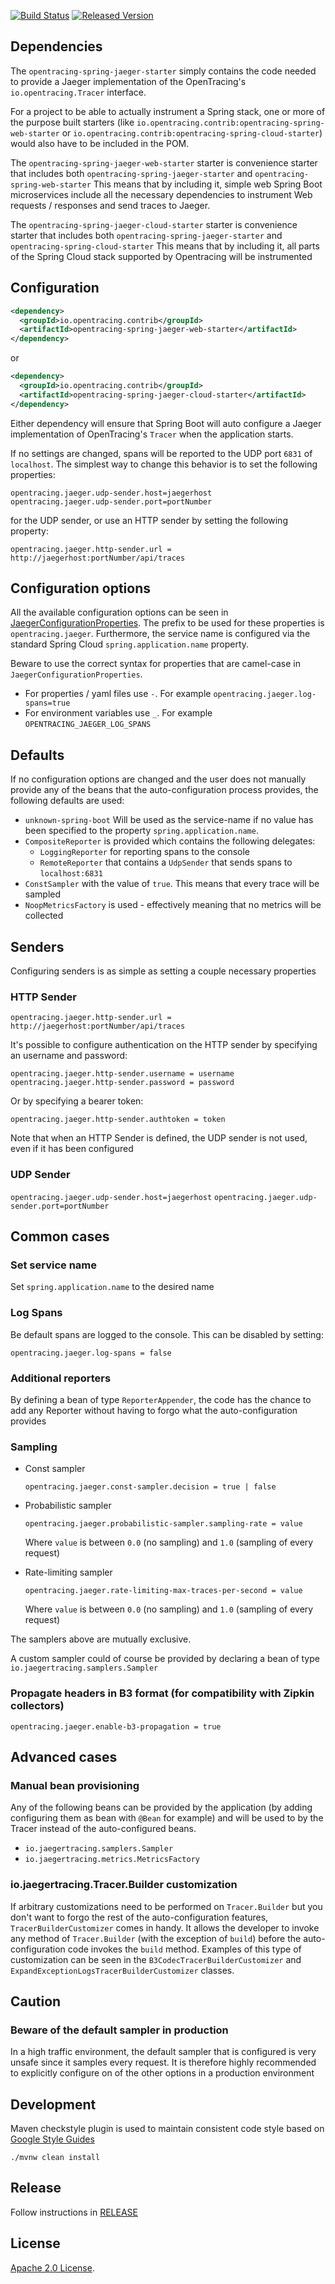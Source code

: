 [![Build Status][ci-img]][ci] [![Released Version][maven-img]][maven]

## Dependencies

The `opentracing-spring-jaeger-starter` simply contains the code needed to provide a Jaeger implementation of the OpenTracing's `io.opentracing.Tracer`
interface.

For a project to be able to actually instrument a Spring stack, one or more of the purpose built starters (like `io.opentracing.contrib:opentracing-spring-web-starter` or `io.opentracing.contrib:opentracing-spring-cloud-starter`)  
would also have to be included in the POM.

The `opentracing-spring-jaeger-web-starter` starter is convenience starter that includes both `opentracing-spring-jaeger-starter` and `opentracing-spring-web-starter`
This means that by including it, simple web Spring Boot microservices include all the necessary dependencies to instrument Web requests / responses and send traces to Jaeger.

The `opentracing-spring-jaeger-cloud-starter` starter is convenience starter that includes both `opentracing-spring-jaeger-starter` and `opentracing-spring-cloud-starter`
This means that by including it, all parts of the Spring Cloud stack supported by Opentracing will be instrumented   

## Configuration

```xml
<dependency>
  <groupId>io.opentracing.contrib</groupId>
  <artifactId>opentracing-spring-jaeger-web-starter</artifactId>
</dependency>
```

or

```xml
<dependency>
  <groupId>io.opentracing.contrib</groupId>
  <artifactId>opentracing-spring-jaeger-cloud-starter</artifactId>
</dependency>
```

Either dependency will ensure that Spring Boot will auto configure a Jaeger implementation of OpenTracing's `Tracer` when the application starts.

If no settings are changed, spans will be reported to the UDP port `6831` of `localhost`.
The simplest way to change this behavior is to set the following properties:

```
opentracing.jaeger.udp-sender.host=jaegerhost
opentracing.jaeger.udp-sender.port=portNumber
```

for the UDP sender, or use an HTTP sender by setting the following property:
 
`opentracing.jaeger.http-sender.url = http://jaegerhost:portNumber/api/traces` 
   

## Configuration options

All the available configuration options can be seen in [JaegerConfigurationProperties](opentracing-spring-jaeger-starter/src/main/java/io/opentracing/contrib/java/spring/jaeger/starter/JaegerAutoConfiguration.java).
The prefix to be used for these properties is `opentracing.jaeger`.
Furthermore, the service name is configured via the standard Spring Cloud `spring.application.name` property.

Beware to use the correct syntax for properties that are camel-case in `JaegerConfigurationProperties`.

* For properties / yaml files use `-`. For example `opentracing.jaeger.log-spans=true`
* For environment variables use `_`. For example `OPENTRACING_JAEGER_LOG_SPANS` 

## Defaults

If no configuration options are changed and the user does not manually provide any of the beans that the 
auto-configuration process provides, the following defaults are used:

* `unknown-spring-boot` Will be used as the service-name if no value has been specified to the property `spring.application.name`. 
* `CompositeReporter` is provided which contains the following delegates:
  - `LoggingReporter` for reporting spans to the console
  - `RemoteReporter` that contains a `UdpSender` that sends spans to `localhost:6831` 
* `ConstSampler` with the value of `true`. This means that every trace will be sampled
* `NoopMetricsFactory` is used - effectively meaning that no metrics will be collected

## Senders

Configuring senders is as simple as setting a couple necessary properties

### HTTP Sender

`opentracing.jaeger.http-sender.url = http://jaegerhost:portNumber/api/traces`

It's possible to configure authentication on the HTTP sender by specifying an username and password:

`opentracing.jaeger.http-sender.username = username`
`opentracing.jaeger.http-sender.password = password`

Or by specifying a bearer token:

`opentracing.jaeger.http-sender.authtoken = token`
 

Note that when an HTTP Sender is defined, the UDP sender is not used, even if it has been configured

### UDP Sender

`opentracing.jaeger.udp-sender.host=jaegerhost`
`opentracing.jaeger.udp-sender.port=portNumber`

## Common cases

### Set service name 

Set `spring.application.name` to the desired name

### Log Spans

Be default spans are logged to the console. This can be disabled by setting:

`opentracing.jaeger.log-spans = false`

### Additional reporters

By defining a bean of type `ReporterAppender`, the code has the chance to add any Reporter without 
having to forgo what the auto-configuration provides  

### Sampling

* Const sampler

  `opentracing.jaeger.const-sampler.decision = true | false` 

* Probabilistic sampler

  `opentracing.jaeger.probabilistic-sampler.sampling-rate = value` 
  
  Where `value` is between `0.0` (no sampling) and `1.0` (sampling of every request)

* Rate-limiting sampler

  `opentracing.jaeger.rate-limiting-max-traces-per-second = value` 
  
  Where `value` is between `0.0` (no sampling) and `1.0` (sampling of every request)
  
  
The samplers above are mutually exclusive.

A custom sampler could of course be provided by declaring a bean of type `io.jaegertracing.samplers.Sampler`

### Propagate headers in B3 format (for compatibility with Zipkin collectors)

`opentracing.jaeger.enable-b3-propagation = true`

## Advanced cases

### Manual bean provisioning

Any of the following beans can be provided by the application (by adding configuring them as bean with `@Bean` for example)
and will be used to by the Tracer instead of the auto-configured beans.

* `io.jaegertracing.samplers.Sampler`
* `io.jaegertracing.metrics.MetricsFactory`  

### io.jaegertracing.Tracer.Builder customization

If arbitrary customizations need to be performed on `Tracer.Builder` but you don't want to forgo the rest of the auto-configuration
features, `TracerBuilderCustomizer` comes in handy. It allows the developer to invoke any method of `Tracer.Builder` (with the exception of `build`)
before the auto-configuration code invokes the `build` method.
Examples of this type of customization can be seen in the `B3CodecTracerBuilderCustomizer` and `ExpandExceptionLogsTracerBuilderCustomizer` classes. 

## Caution

### Beware of the default sampler in production

In a high traffic environment, the default sampler that is configured is very unsafe since it samples every request.
It is therefore highly recommended to explicitly configure on of the other options in a production environment



## Development
Maven checkstyle plugin is used to maintain consistent code style based on [Google Style Guides](https://github.com/google/styleguide)

```shell
./mvnw clean install
```

## Release
Follow instructions in [RELEASE](RELEASE.md)

   [ci-img]: https://travis-ci.org/opentracing-contrib/java-spring-jaeger.svg?branch=master
   [ci]: https://travis-ci.org/opentracing-contrib/java-spring-jaeger
   [maven-img]: https://img.shields.io/maven-central/v/io.opentracing.contrib/opentracing-spring-jaeger-starter.svg?maxAge=3600
   [maven]: http://search.maven.org/#search%7Cga%7C1%7Copentracing-spring-jaeger-starter

## License

[Apache 2.0 License](./LICENSE).
